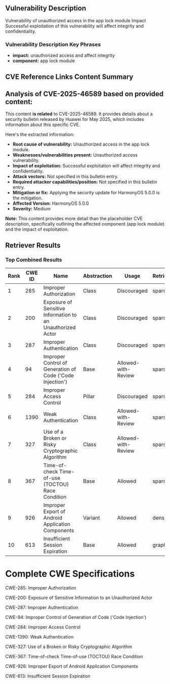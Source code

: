 ## Vulnerability Description
Vulnerability of unauthorized access in the app lock module Impact Successful exploitation of this vulnerability will affect integrity and confidentiality.

### Vulnerability Description Key Phrases
- **impact:** unauthorized access and affect integrity
- **component:** app lock module

## CVE Reference Links Content Summary
## Analysis of CVE-2025-46589 based on provided content:

This content **is related** to CVE-2025-46589. It provides details about a security bulletin released by Huawei for May 2025, which includes information about this specific CVE.

Here's the extracted information:

* **Root cause of vulnerability:** Unauthorized access in the app lock module.
* **Weaknesses/vulnerabilities present:** Unauthorized access vulnerability.
* **Impact of exploitation:** Successful exploitation will affect integrity and confidentiality.
* **Attack vectors:** Not specified in this bulletin entry.
* **Required attacker capabilities/position:** Not specified in this bulletin entry.
* **Mitigation or fix:** Applying the security update for HarmonyOS 5.0.0 is the mitigation.
* **Affected Version:** HarmonyOS 5.0.0
* **Severity:** Medium

**Note:** This content provides more detail than the placeholder CVE description, specifically outlining the affected component (app lock module) and the impact of exploitation.

## Retriever Results

### Top Combined Results

| Rank | CWE ID | Name | Abstraction | Usage  | Retrievers | Individual Scores |
|------|--------|------|-------------|-------|------------|-------------------|
| 1 | 285 | Improper Authorization | Class | Discouraged | sparse | 0.044 |
| 2 | 200 | Exposure of Sensitive Information to an Unauthorized Actor | Class | Discouraged | sparse | 0.044 |
| 3 | 287 | Improper Authentication | Class | Discouraged | sparse | 0.043 |
| 4 | 94 | Improper Control of Generation of Code ('Code Injection') | Base | Allowed-with-Review | sparse | 0.042 |
| 5 | 284 | Improper Access Control | Pillar | Discouraged | sparse | 0.041 |
| 6 | 1390 | Weak Authentication | Class | Allowed-with-Review | sparse | 0.040 |
| 7 | 327 | Use of a Broken or Risky Cryptographic Algorithm | Class | Allowed-with-Review | sparse | 0.040 |
| 8 | 367 | Time-of-check Time-of-use (TOCTOU) Race Condition | Base | Allowed | sparse | 0.040 |
| 9 | 926 | Improper Export of Android Application Components | Variant | Allowed | dense | 0.534 |
| 10 | 613 | Insufficient Session Expiration | Base | Allowed | graph | 0.002 |



# Complete CWE Specifications

CWE-285: Improper Authorization

CWE-200: Exposure of Sensitive Information to an Unauthorized Actor

CWE-287: Improper Authentication

CWE-94: Improper Control of Generation of Code ('Code Injection')

CWE-284: Improper Access Control

CWE-1390: Weak Authentication

CWE-327: Use of a Broken or Risky Cryptographic Algorithm

CWE-367: Time-of-check Time-of-use (TOCTOU) Race Condition

CWE-926: Improper Export of Android Application Components

CWE-613: Insufficient Session Expiration